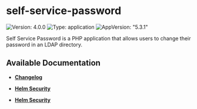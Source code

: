 # self-service-password

![Version: 4.0.0](https://img.shields.io/badge/Version-4.0.0-informational?style=flat-square) ![Type: application](https://img.shields.io/badge/Type-application-informational?style=flat-square) ![AppVersion: "5.3.1"](https://img.shields.io/badge/AppVersion-"5.3.1"-informational?style=flat-square)

Self Service Password is a PHP application that allows users to change their password in an LDAP directory.

## Available Documentation

- [**Changelog**](CHANGELOG)

- [**Helm Security**](container-security)

- [**Helm Security**](helm-security)


